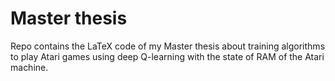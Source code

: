 # Master thesis

Repo contains the LaTeX code of my Master thesis about training algorithms to play Atari games using deep Q-learning with the state of RAM of the Atari machine.

